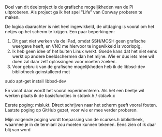 Doel van dit deelproject is de grafische mogelijkheden van de Pi uitproberen. Als project ga ik het spel "Life" van Conway proberen te maken. 

De logica daarachter is niet heel ingewikkeld, de uitdaging is vooral om het netjes op het scherm te krijgen. Een paar beperkingen:

1. Dit gaat niet werken via de iPad, omdat SSH/MOSH geen grafische weergave heeft, en VNC me hiervoor te ingewikkeld is voorlopig.
2. Ik heb geen idee of het buiten Linux werkt. Goede kans dat het niet eens werkt op andere beeldschermen dan het mijne. Wie er dus iets mee wil
doen zal daar zelf oplossingen voor moeten zoeken.
3. Voor gebruik van de grafische mogelijkheden heb ik de libbsd-dev bibliotheek geinstalleerd met

sudo apt-get install libbsd-dev


En vanaf daar wordt het vooral experimenteren. Als het een beetje wil werken plaats ik de basisfuncties in stdavk.h / stdavk.c


Eerste poging: mislukt. Direct schrijven naar het scherm geeft vooral fouten. Laatste poging op GitHub gezet, voor wie er mee verder proberen.

Mijn volgende poging wordt toepassing van de ncurses.h bibliotheek, waarmee je in de termianl zou moeten kunnen tekenen. Eens zien of ik daar blij van word

